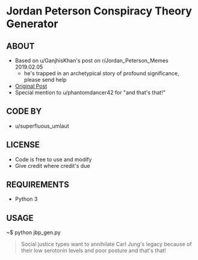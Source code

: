 # Jordan Peterson Conspiracy Theory Generator


## ABOUT

- Based on u/GanjhisKhan's  post on r/Jordan_Peterson_Memes 2019.02.05 
     - he's trapped in an archetypical story of profound significance, please send help
- [Original Post](https://www.reddit.com/r/Jordan_Peterson_Memes/comments/anmawh/jp_conspiracy_theory_starterpack)
- Special mention to u/phantomdancer42 for "and that's that!"

## CODE BY

- u/superfluous_umlaut

## LICENSE

- Code is free to use and modify
- Give credit where credit's due

## REQUIREMENTS

- Python 3

## USAGE

~$ python jbp_gen.py

>  Social justice types want to annihilate Carl Jung's legacy because of their low serotonin levels and poor posture and that's that!








